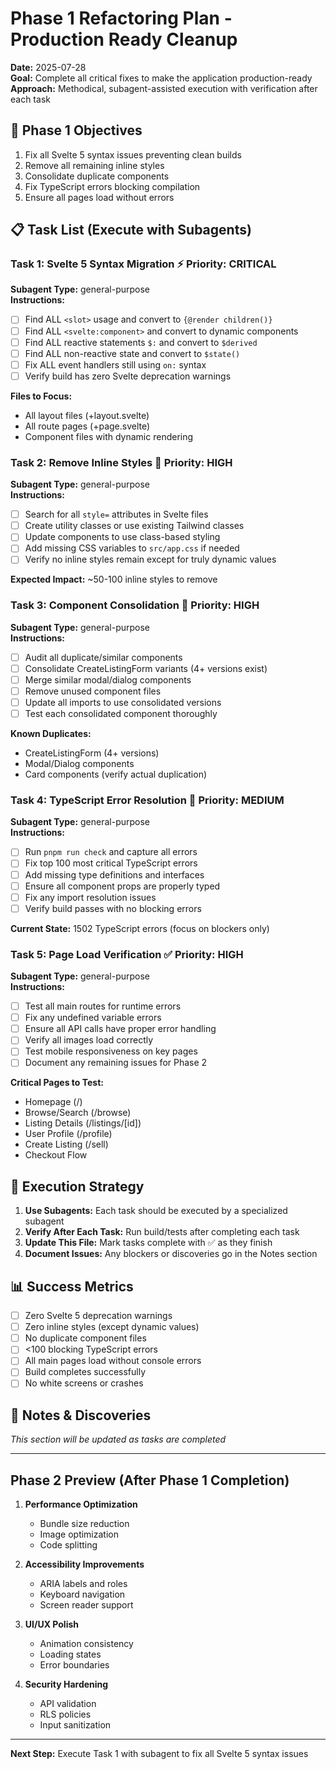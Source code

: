 # Phase 1 Refactoring Plan - Production Ready Cleanup

**Date:** 2025-07-28  
**Goal:** Complete all critical fixes to make the application production-ready  
**Approach:** Methodical, subagent-assisted execution with verification after each task

## 🎯 Phase 1 Objectives

1. Fix all Svelte 5 syntax issues preventing clean builds
2. Remove all remaining inline styles
3. Consolidate duplicate components
4. Fix TypeScript errors blocking compilation
5. Ensure all pages load without errors

## 📋 Task List (Execute with Subagents)

### Task 1: Svelte 5 Syntax Migration ⚡ Priority: CRITICAL
**Subagent Type:** general-purpose  
**Instructions:**
- [ ] Find ALL `<slot>` usage and convert to `{@render children()}`
- [ ] Find ALL `<svelte:component>` and convert to dynamic components
- [ ] Find ALL reactive statements `$:` and convert to `$derived`
- [ ] Find ALL non-reactive state and convert to `$state()`
- [ ] Fix ALL event handlers still using `on:` syntax
- [ ] Verify build has zero Svelte deprecation warnings

**Files to Focus:**
- All layout files (+layout.svelte)
- All route pages (+page.svelte)
- Component files with dynamic rendering

### Task 2: Remove Inline Styles 🎨 Priority: HIGH
**Subagent Type:** general-purpose  
**Instructions:**
- [ ] Search for all `style=` attributes in Svelte files
- [ ] Create utility classes or use existing Tailwind classes
- [ ] Update components to use class-based styling
- [ ] Add missing CSS variables to `src/app.css` if needed
- [ ] Verify no inline styles remain except for truly dynamic values

**Expected Impact:** ~50-100 inline styles to remove

### Task 3: Component Consolidation 🔧 Priority: HIGH
**Subagent Type:** general-purpose  
**Instructions:**
- [ ] Audit all duplicate/similar components
- [ ] Consolidate CreateListingForm variants (4+ versions exist)
- [ ] Merge similar modal/dialog components
- [ ] Remove unused component files
- [ ] Update all imports to use consolidated versions
- [ ] Test each consolidated component thoroughly

**Known Duplicates:**
- CreateListingForm (4+ versions)
- Modal/Dialog components
- Card components (verify actual duplication)

### Task 4: TypeScript Error Resolution 📝 Priority: MEDIUM
**Subagent Type:** general-purpose  
**Instructions:**
- [ ] Run `pnpm run check` and capture all errors
- [ ] Fix top 100 most critical TypeScript errors
- [ ] Add missing type definitions and interfaces
- [ ] Ensure all component props are properly typed
- [ ] Fix any import resolution issues
- [ ] Verify build passes with no blocking errors

**Current State:** 1502 TypeScript errors (focus on blockers only)

### Task 5: Page Load Verification ✅ Priority: HIGH
**Subagent Type:** general-purpose  
**Instructions:**
- [ ] Test all main routes for runtime errors
- [ ] Fix any undefined variable errors
- [ ] Ensure all API calls have proper error handling
- [ ] Verify all images load correctly
- [ ] Test mobile responsiveness on key pages
- [ ] Document any remaining issues for Phase 2

**Critical Pages to Test:**
- Homepage (/)
- Browse/Search (/browse)
- Listing Details (/listings/[id])
- User Profile (/profile)
- Create Listing (/sell)
- Checkout Flow

## 🚀 Execution Strategy

1. **Use Subagents:** Each task should be executed by a specialized subagent
2. **Verify After Each Task:** Run build/tests after completing each task
3. **Update This File:** Mark tasks complete with ✅ as they finish
4. **Document Issues:** Any blockers or discoveries go in the Notes section

## 📊 Success Metrics

- [ ] Zero Svelte 5 deprecation warnings
- [ ] Zero inline styles (except dynamic values)
- [ ] No duplicate component files
- [ ] <100 blocking TypeScript errors
- [ ] All main pages load without console errors
- [ ] Build completes successfully
- [ ] No white screens or crashes

## 📝 Notes & Discoveries

_This section will be updated as tasks are completed_

---

## Phase 2 Preview (After Phase 1 Completion)

1. **Performance Optimization**
   - Bundle size reduction
   - Image optimization
   - Code splitting

2. **Accessibility Improvements**
   - ARIA labels and roles
   - Keyboard navigation
   - Screen reader support

3. **UI/UX Polish**
   - Animation consistency
   - Loading states
   - Error boundaries

4. **Security Hardening**
   - API validation
   - RLS policies
   - Input sanitization

---

**Next Step:** Execute Task 1 with subagent to fix all Svelte 5 syntax issues